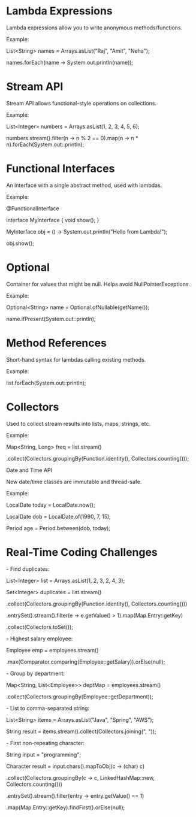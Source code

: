 # Lambda Expressions

Lambda expressions allow you to write anonymous methods/functions.

Example:

List\<String\> names = Arrays.asList(\"Raj\", \"Amit\", \"Neha\");

names.forEach(name -\> System.out.println(name));

# Stream API

Stream API allows functional-style operations on collections.

Example:

List\<Integer\> numbers = Arrays.asList(1, 2, 3, 4, 5, 6);

numbers.stream().filter(n -\> n % 2 == 0).map(n -\> n \*
n).forEach(System.out::println);

# Functional Interfaces

An interface with a single abstract method, used with lambdas.

Example:

\@FunctionalInterface

interface MyInterface { void show(); }

MyInterface obj = () -\> System.out.println(\"Hello from Lambda!\");

obj.show();

# Optional

Container for values that might be null. Helps avoid
NullPointerExceptions.

Example:

Optional\<String\> name = Optional.ofNullable(getName());

name.ifPresent(System.out::println);

# Method References

Short-hand syntax for lambdas calling existing methods.

Example:

list.forEach(System.out::println);

# Collectors

Used to collect stream results into lists, maps, strings, etc.

Example:

Map\<String, Long\> freq = list.stream()

.collect(Collectors.groupingBy(Function.identity(),
Collectors.counting()));

Date and Time API

New date/time classes are immutable and thread-safe.

Example:

LocalDate today = LocalDate.now();

LocalDate dob = LocalDate.of(1990, 7, 15);

Period age = Period.between(dob, today);

# Real-Time Coding Challenges

\- Find duplicates:

List\<Integer\> list = Arrays.asList(1, 2, 3, 2, 4, 3);

Set\<Integer\> duplicates = list.stream()

.collect(Collectors.groupingBy(Function.identity(),
Collectors.counting()))

.entrySet().stream().filter(e -\> e.getValue() \>
1).map(Map.Entry::getKey)

.collect(Collectors.toSet());

\- Highest salary employee:

Employee emp = employees.stream()

.max(Comparator.comparing(Employee::getSalary)).orElse(null);

\- Group by department:

Map\<String, List\<Employee\>\> deptMap = employees.stream()

.collect(Collectors.groupingBy(Employee::getDepartment));

\- List to comma-separated string:

List\<String\> items = Arrays.asList(\"Java\", \"Spring\", \"AWS\");

String result = items.stream().collect(Collectors.joining(\", \"));

\- First non-repeating character:

String input = \"programming\";

Character result = input.chars().mapToObj(c -\> (char) c)

.collect(Collectors.groupingBy(c -\> c, LinkedHashMap::new,
Collectors.counting()))

.entrySet().stream().filter(entry -\> entry.getValue() == 1)

.map(Map.Entry::getKey).findFirst().orElse(null);
